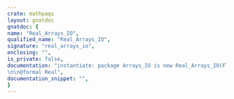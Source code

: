```yaml
---
crate: mathpaqs
layout: gnatdoc
gnatdoc: {
name: "Real_Arrays_IO",
qualified_name: "Real_Arrays_IO",
signature: "real_arrays_io",
enclosing: "",
is_private: false,
documentation: "instantiate: package Arrays_IO is new Real_Arrays_IO(Float, Real_Arrays);\n\n@formal Real",
documentation_snippet: "",
}
---
```

